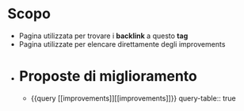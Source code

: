 # Scopo
- Pagina utilizzata per trovare i **backlink** a questo **tag**
- Pagina utilizzate per elencare direttamente degli improvements
- # Proposte di miglioramento
	- {{query [[improvements]][[improvements]]}}
	  query-table:: true